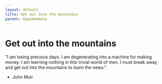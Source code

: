 ```yaml
---
layout: default
title: Get out into the mountains
parent: Hypomnemata
---
```

# Get out into the mountains

"I am losing precious days. I am degenerating into a machine for making money. I am learning nothing in this trivial world of men. I must break away and get out into the mountains to learn the news."

- John Muir